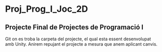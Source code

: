 # Proj_Prog_I_Joc_2D
## Projecte Final de Projectes de Programació I
Git on es troba la carpeta del projecte, el qual esta essent desenvolupat amb Unity. Anirem repujant el projecte a mesura que anem aplicant canvis.
